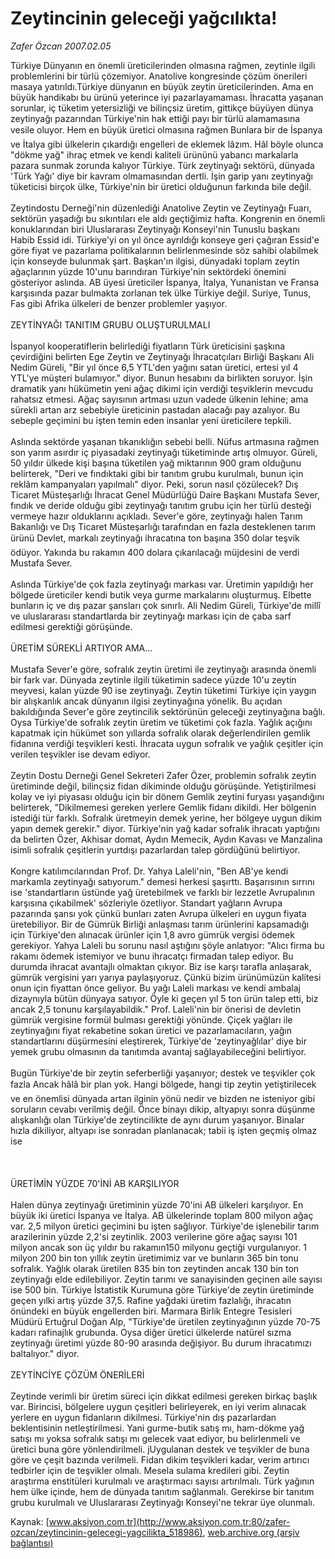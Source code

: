 # Zeytincinin geleceği yağcılıkta!

*Zafer Özcan 2007.02.05*

<div class="pNewsDetailMainContent" itemprop="articleBody">
 Türkiye Dünyanın en önemli üreticilerinden olmasına rağmen, zeytinle ilgili problemlerini bir türlü çözemiyor.  Anatolive kongresinde çözüm önerileri masaya yatırıldı.Türkiye dünyanın en büyük zeytin üreticilerinden. Ama en büyük handikabı bu ürünü yeterince iyi pazarlayamaması. İhracatta yaşanan sorunlar, iç tüketim yetersizliği ve bilinçsiz üretim, gittikçe büyüyen dünya zeytinyağı pazarından Türkiye'nin hak ettiği payı bir türlü alamamasına vesile oluyor. Hem en büyük üretici olmasına rağmen Bunlara bir de İspanya ve İtalya gibi ülkelerin çıkardığı engelleri de eklemek lâzım. Hâl böyle olunca "dökme yağ" ihraç etmek ve kendi kaliteli ürününü yabancı markalarla pazara sunmak zorunda kalıyor Türkiye. Türk zeytinyağı sektörü, dünyada 'Türk Yağı' diye bir kavram olmamasından dertli. İşin garip yanı zeytinyağı tüketicisi birçok ülke, Türkiye'nin bir üretici olduğunun farkında bile değil.
 <br/>
 <br/>
 Zeytindostu Derneği'nin düzenlediği Anatolive Zeytin ve Zeytinyağı Fuarı, sektörün yaşadığı bu sıkıntıları ele aldı geçtiğimiz hafta. Kongrenin en önemli konuklarından biri Uluslararası Zeytinyağı Konseyi'nin Tunuslu başkanı Habib Essid idi. Türkiye'yi on yıl önce ayrıldığı konseye geri çağıran Essid'e göre fiyat ve pazarlama politikalarının belirlenmesinde söz sahibi olabilmek için konseyde bulunmak şart. Başkan'ın ilgisi, dünyadaki toplam zeytin ağaçlarının yüzde 10'unu barındıran Türkiye'nin sektördeki önemini gösteriyor aslında. AB üyesi üreticiler İspanya, İtalya, Yunanistan ve Fransa karşısında pazar bulmakta zorlanan tek ülke Türkiye değil. Suriye, Tunus, Fas gibi Afrika ülkeleri de benzer problemler yaşıyor.
 <br/>
 <br/>
 ZEYTİNYAĞI TANITIM GRUBU OLUŞTURULMALI
 <br/>
 <br/>
 İspanyol kooperatiflerin belirlediği fiyatların Türk üreticisini şaşkına çevirdiğini belirten Ege Zeytin ve Zeytinyağı İhracatçıları Birliği Başkanı Ali Nedim Güreli, "Bir yıl önce 6,5 YTL'den yağını satan üretici, ertesi yıl 4 YTL'ye müşteri bulamıyor." diyor. Bunun hesabını da birlikten soruyor. İşin dramatik yanı hükümetin yeni ağaç dikimi için verdiği teşviklerin mevcudu rahatsız etmesi. Ağaç sayısının artması uzun vadede ülkenin lehine; ama sürekli artan arz sebebiyle üreticinin pastadan alacağı pay azalıyor. Bu sebeple geçimini bu işten temin eden insanlar yeni üreticilere tepkili.
 <br/>
 <br/>
 Aslında sektörde yaşanan tıkanıklığın sebebi belli. Nüfus artmasına rağmen son yarım asırdır iç piyasadaki zeytinyağı tüketiminde artış olmuyor. Güreli, 50 yıldır ülkede kişi başına tüketilen yağ miktarının 900 gram olduğunu belirterek, "Deri ve fındıktaki gibi bir tanıtım grubu kurulmalı, bunun için reklâm kampanyaları yapılmalı" diyor. Peki, sorun nasıl çözülecek? Dış Ticaret Müsteşarlığı İhracat Genel Müdürlüğü Daire Başkanı Mustafa Sever, fındık ve deride olduğu gibi zeytinyağı tanıtım grubu için her türlü desteği vermeye hazır olduklarını açıkladı. Sever'e göre, zeytinyağı halen Tarım Bakanlığı ve Dış Ticaret Müsteşarlığı tarafından en fazla desteklenen tarım ürünü Devlet, markalı zeytinyağı ihracatına ton başına 350 dolar teşvik ödüyor. Yakında bu rakamın 400 dolara çıkarılacağı müjdesini de verdi Mustafa Sever.
 <br/>
 <br/>
 Aslında Türkiye'de çok fazla zeytinyağı markası var. Üretimin yapıldığı her bölgede üreticiler kendi butik veya gurme markalarını oluşturmuş. Elbette bunların iç ve dış pazar şansları çok sınırlı. Ali Nedim Güreli, Türkiye'de millî ve uluslararası standartlarda bir zeytinyağı markası için de çaba sarf edilmesi gerektiği görüşünde.
 <br/>
 <br/>
 ÜRETİM SÜREKLİ ARTIYOR AMA...
 <br/>
 <br/>
 Mustafa Sever'e göre, sofralık zeytin üretimi ile zeytinyağı arasında önemli bir fark var. Dünyada zeytinle ilgili tüketimin sadece yüzde 10'u zeytin meyvesi, kalan yüzde 90 ise zeytinyağı. Zeytin tüketimi Türkiye için yaygın bir alışkanlık ancak dünyanın ilgisi zeytinyağına yönelik. Bu açıdan bakıldığında Sever'e göre zeytincilik sektörünün geleceği zeytinyağına bağlı. Oysa Türkiye'de sofralık zeytin üretim ve tüketimi çok fazla. Yağlık açığını kapatmak için hükümet son yıllarda sofralık olarak değerlendirilen gemlik fidanına verdiği teşvikleri kesti. İhracata uygun sofralık ve yağlık çeşitler için verilen teşvikler ise devam ediyor.
 <br/>
 <br/>
 Zeytin Dostu Derneği Genel Sekreteri Zafer Özer, problemin sofralık zeytin üretiminde değil, bilinçsiz fidan dikiminde olduğu görüşünde. Yetiştirilmesi kolay ve iyi piyasası olduğu için bir dönem Gemlik zeytini furyası yaşandığını belirterek, "Dikilmemesi gereken yerlere Gemlik fidanı dikildi. Her bölgenin istediği tür farklı. Sofralık üretmeyin demek yerine, her bölgeye uygun dikim yapın demek gerekir." diyor. Türkiye'nin yağ kadar sofralık ihracatı yaptığını da belirten Özer, Akhisar domat, Aydın Memecik, Aydın Kavası ve Manzalina isimli sofralık çeşitlerin yurtdışı pazarlardan talep gördüğünü belirtiyor.
 <br/>
 <br/>
 Kongre katılımcılarından Prof. Dr. Yahya Laleli'nin, "Ben AB'ye kendi markamla zeytinyağı satıyorum." demesi herkesi şaşırttı. Başarısının sırrını ise 'standartların üstünde yağ üretebilmek ve farklı bir lezzetle Avrupalının karşısına çıkabilmek' sözleriyle özetliyor. Standart yağların Avrupa pazarında şansı yok çünkü bunları zaten Avrupa ülkeleri en uygun fiyata üretebiliyor. Bir de Gümrük Birliği anlaşması tarım ürünlerini kapsamadığı için Türkiye'den alınacak ürünler için 1,8 avro gümrük vergisi ödemek gerekiyor. Yahya Laleli bu sorunu nasıl aştığını şöyle anlatıyor: "Alıcı firma bu rakamı ödemek istemiyor ve bunu ihracatçı firmadan talep ediyor. Bu durumda ihracat avantajlı olmaktan çıkıyor. Biz ise karşı tarafla anlaşarak, gümrük vergisini yarı yarıya paylaşıyoruz. Çünkü bizim ürünümüzün kalitesi onun için fiyattan önce geliyor. Bu yağı Laleli markası ve kendi ambalaj dizaynıyla bütün dünyaya satıyor. Öyle ki geçen yıl 5 ton ürün talep etti, biz ancak 2,5 tonunu karşılayabildik." Prof. Laleli'nin bir önerisi de devletin gümrük vergisine formül bulması gerektiği yönünde. Çiçek yağları ile zeytinyağını fiyat rekabetine sokan üretici ve pazarlamacıların, yağın standartlarını düşürmesini eleştirerek, Türkiye'de 'zeytinyağlılar' diye bir yemek grubu olmasının da tanıtımda avantaj sağlayabileceğini belirtiyor.
 <br/>
 <br/>
 Bugün Türkiye'de bir zeytin seferberliği yaşanıyor; destek ve teşvikler çok fazla Ancak hâlâ bir plan yok. Hangi bölgede, hangi tip zeytin yetiştirilecek ve en önemlisi dünyada artan ilginin yönü nedir ve bizden ne isteniyor gibi soruların cevabı verilmiş değil. Önce binayı dikip, altyapıyı sonra düşünme alışkanlığı olan Türkiye'de zeytincilikte de aynı durum yaşanıyor. Binalar hızla dikiliyor, altyapı ise sonradan planlanacak; tabii iş işten geçmiş olmaz ise
 <br/>
 <br/>
 <br/>
 <br/>
 ÜRETİMİN YÜZDE 70'İNİ AB KARŞILIYOR
 <br/>
 <br/>
 Halen dünya zeytinyağı üretiminin yüzde 70'ini AB ülkeleri karşılıyor. En büyük iki üretici İspanya ve İtalya. AB ülkelerinde toplam 800 milyon ağaç var. 2,5 milyon üretici geçimini bu işten sağlıyor. Türkiye'de işlenebilir tarım arazilerinin yüzde 2,2'si zeytinlik. 2003 verilerine göre ağaç sayısı 101 milyon  ancak son üç yıldır bu rakamın150 milyonu geçtiği vurgulanıyor. 1 milyon 200 bin ton yıllık zeytin üretimimiz var ve bunların 365 bin tonu sofralık. Yağlık olarak üretilen 835 bin ton zeytinden ancak 130 bin ton zeytinyağı elde edilebiliyor. Zeytin tarımı ve sanayisinden geçinen aile sayısı ise 500 bin. Türkiye İstatistik Kurumuna göre Türkiye'de zeytin üretiminde geçen yılki artış yüzde 37,5. Rafine yağdaki üretim fazlalığı, ihracatın önündeki en büyük engellerden biri. Marmara Birlik Entegre Tesisleri Müdürü Ertuğrul Doğan Alp, "Türkiye'de üretilen zeytinyağının yüzde 70-75 kadarı rafinajlık grubunda. Oysa diğer üretici ülkelerde natürel sızma zeytinyağı üretimi yüzde 80-90 arasında değişiyor. Bu durum ihracatımızı baltalıyor." diyor.
 <br/>
 <br/>
 ZEYTİNCİYE ÇÖZÜM ÖNERİLERİ
 <br/>
 <br/>
 Zeytinde verimli bir üretim süreci için dikkat edilmesi gereken birkaç başlık var. Birincisi, bölgelere uygun çeşitleri belirleyerek, en iyi verim alınacak yerlere en uygun fidanların dikilmesi. Türkiye'nin dış pazarlardan beklentisinin netleştirilmesi. Yani gurme-butik satış mı, ham-dökme yağ satışı mı yoksa sofralık satışı mı gelecek vaat ediyor, bu belirlenmeli ve üretici buna göre yönlendirilmeli. jUygulanan destek ve teşvikler de buna göre ve çeşit bazında verilmeli. Fidan dikim teşvikleri kadar, verim artırıcı tedbirler için de teşvikler olmalı. Mesela sulama kredileri gibi. Zeytin araştırma enstitüleri kurulmalı ve araştırmacı sayısı artırılmalı. Türk yağının hem ülke içinde, hem de dünyada tanıtım sağlanmalı. Gerekirse bir tanıtım grubu kurulmalı ve Uluslararası Zeytinyağı Konseyi'ne tekrar üye olunmalı.
 <br/>
</div>


Kaynak: [www.aksiyon.com.tr](http://www.aksiyon.com.tr:80/zafer-ozcan/zeytincinin-gelecegi-yagcilikta_518986), [web.archive.org (arşiv bağlantısı)](http://web.archive.org/web/20150707231019/http://www.aksiyon.com.tr:80/zafer-ozcan/zeytincinin-gelecegi-yagcilikta_518986)
